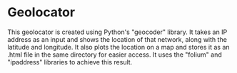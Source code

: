 # Geolocator

This geolocator is created using Python's "geocoder" library. It takes an IP address as an input and shows the location of that network, along with the latitude and longitude. It also plots the location on a map and stores it as an .html file in the same directory for easier access. It uses the "folium" and "ipaddress" libraries to achieve this result.
